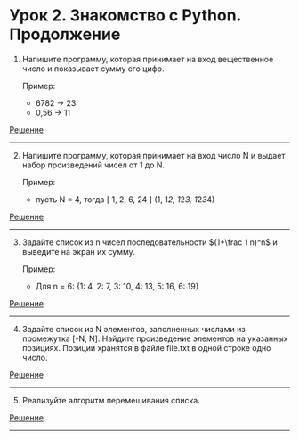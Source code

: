 # Урок 2. Знакомство с Python. Продолжение
1. Напишите программу, которая принимает на вход вещественное число и показывает сумму его цифр.

    Пример:

    - 6782 -> 23
    - 0,56 -> 11

[Решение](https://github.com/donabilardo/python_gb/tree/lesson2/lesson2/homework/task1 "Перейти к решению задачи")

***

2. Напишите программу, которая принимает на вход число N и выдает набор произведений чисел от 1 до N.

    Пример:

    - пусть N = 4, тогда [ 1, 2, 6, 24 ] (1, 1*2, 1*2*3, 1*2*3*4)

[Решение](https://github.com/donabilardo/python_gb/tree/lesson2/lesson2/homework/task2 "Перейти к решению задачи")

***

3. Задайте список из n чисел последовательности $(1+\frac 1 n)^n$ и выведите на экран их сумму.

    Пример:

    - Для n = 6: {1: 4, 2: 7, 3: 10, 4: 13, 5: 16, 6: 19}

[Решение](https://github.com/donabilardo/python_gb/tree/lesson2/lesson2/homework/task3 "Перейти к решению задачи")

***

4. Задайте список из N элементов, заполненных числами из промежутка [-N, N]. Найдите произведение элементов на указанных позициях.
 Позиции хранятся в файле file.txt в одной строке одно число.

[Решение](https://github.com/donabilardo/python_gb/tree/lesson2/lesson2/homework/task4 "Перейти к решению задачи")
***


5. Реализуйте алгоритм перемешивания списка.

[Решение](https://github.com/donabilardo/python_gb/tree/lesson2/lesson2/homework/task5 "Перейти к решению задачи")

***